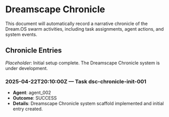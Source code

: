 # Dreamscape Chronicle

This document will automatically record a narrative chronicle of the Dream.OS swarm activities, including task assignments, agent actions, and system events.

## Chronicle Entries

<!-- Each entry will include: -->
<!-- - Timestamp -->
<!-- - Task ID -->
<!-- - Agent ID -->
<!-- - Outcome (SUCCESS/FAILURE) -->
<!-- - Details/Context -->

*Placeholder*: Initial setup complete. The Dreamscape Chronicle system is under development.

### 2025-04-22T20:10:00Z — Task dsc-chronicle-init-001
- **Agent**: agent_002
- **Outcome**: SUCCESS
- **Details**: Dreamscape Chronicle system scaffold implemented and initial entry created.
